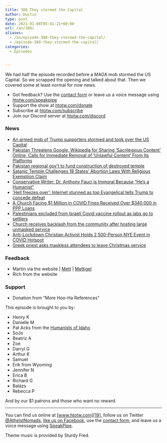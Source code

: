 ```yaml
---
title: 388 They stormed the Capital
author: Dustin
type: post
date: 2021-01-08T05:41:21+00:00
url: /an/388/
aliases:
  - /an/episode-388-they-stormed-the-capital/
  - /episode-388-they-stormed-the-capital/
categories:
  - Episodes


---
```

<div id="buzzsprout-player-10552721"></div><script src="https://www.buzzsprout.com/1983601/10552721-388-they-stormed-the-capital.js?container_id=buzzsprout-player-10552721&player=small" type="text/javascript" charset="utf-8"></script>

We had half the episode recorded before a MAGA mob stormed the US Capital. So we scrapped the opening and talked about that. Then we covered some at least normal for now news.

<!--more-->

 * Got feedback? Use the <a href="https://htotw.com/contact" target="_blank" rel="noopener">contact form</a> or leave us a voice message using [htotw.com/speakpipe][1]
 * Support the show at [htotw.com/donate][2]
 * Subscribe at [htotw.com/subscribe][3]
 * Join our Discord server at [htotw.com/discord][4]

### News

  *  [An armed mob of Trump supporters stormed and took over the US Capital][5]
  *  [Pakistan Threatens Google, Wikipedia for Sharing &#8216;Sacrilegious Content&#8217; Online, Calls for Immediate Removal of &#8216;Unlawful Content&#8217; From Its Platforms][6]
  *  [Pakistan regional gov&#8217;t to fund construction of destroyed temple][7]
  *  [Satanic Temple Challenges 18 States&#8217; Abortion Laws With Religious Exemption Claim][8]
  *  [Conservative Writer: Dr. Anthony Fauci is Immoral Because &#8220;He&#8217;s a Humanist&#8221;][9]
  * [&#8216;Hell freezes over&#8217;: Internet stunned as top Evangelical tells Trump to concede defeat][10]
  *  [A Church Facing $1 Million in COVID Fines Received Over $340,000 in PPP Loans][11]
  *  [Palestinians excluded from Israeli Covid vaccine rollout as jabs go to settlers][12]
  *  [Church receives backlash from the community after hosting large unmasked service][13]
  *  [Anti-Lockdown Christian Activist Holds 2,500-Person NYE Event in COVID Hotspot][14]
  *  [Greek priest asks maskless attendees to leave Christmas service][15]

### Feedback

  * Martin via the website | [Mett][16] | [Mettigel][17]
  * Rich from the website

### Support

  * Donation from &#8220;More Hoo-Ha References&#8221;

This episode is brought to you by:

  * Henry K
  * Danielle M
  * Pat Acks from the [Humanists of Idaho][18]
  * SoJo
  * Beatriz A
  * Zoe
  * Darryl G
  * Arthur K
  * Samuel
  * Erik from Wyoming
  * Jennifer N
  * Erica B
  * Richard G
  * Balázs
  * Rebecca P

And by our $1 patrons and those who want no reward.

* * *

You can find us online at [www.htotw.com][19], follow us on Twitter [@AtheistNomads][20], [like us on Facebook][21], use the [contact form](https://htotw.com/contact), and leave us a voice message using [SpeakPipe][1].

Theme music is provided by Sturdy Fred.

 [1]: https://htotw.com/speakpipe
 [2]: https://htotw.com/donate
 [3]: https://htotw.com/subscribe
 [4]: https://htotw.com/discord
 [5]: https://en.wikipedia.org/wiki/2021_storming_of_the_United_States_Capitol
 [6]: https://in.news.yahoo.com/pakistan-threatens-google-wikipedia-sharing-095825118.html
 [7]: https://www.aljazeera.com/news/2021/1/1/provincial-government-to-pay-for-pakistan-hindu-temple-destroyed
 [8]: https://www.newsweek.com/satanic-temple-challenges-18-states-abortion-laws-religious-exemption-claim-1558399
 [9]: https://friendlyatheist.patheos.com/2021/01/01/conservative-trashes-dr-anthony-fauci-as-immoral-because-hes-a-humanist/
 [10]: https://www.rawstory.com/trump-evangelicals-2649609609/
 [11]: https://friendlyatheist.patheos.com/2020/12/26/a-church-facing-1-million-in-covid-fines-received-over-340000-in-ppp-loans/
 [12]: https://www.theguardian.com/world/2021/jan/03/palestinians-excluded-from-israeli-covid-vaccine-rollout-as-jabs-go-to-settlers
 [13]: https://ktvl.com/news/coronavirus/church-receives-backlash-from-the-community-after-hosting-large-unmasked-service
 [14]: https://www.newsweek.com/anti-lockdown-christian-activist-holds-2500-person-nye-event-covid-hotspot-1558470
 [15]: https://greekcitytimes.com/2020/12/29/priest-christmas-church-service/
 [16]: https://en.wikipedia.org/wiki/Mett
 [17]: https://de.wikipedia.org/wiki/Mettigel
 [18]: https://www.humanistsofidaho.org/
 [19]: https://www.htotw.com/
 [20]: https://twitter.com/AtheistNomads
 [21]: https://htotw.com/facebook
